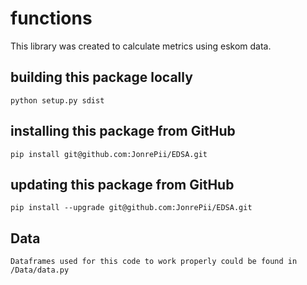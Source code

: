 # functions
This library was created to calculate metrics using eskom data.

## building this package locally
`python setup.py sdist`

## installing this package from GitHub
`pip install git@github.com:JonrePii/EDSA.git`

## updating this package from GitHub
`pip install --upgrade git@github.com:JonrePii/EDSA.git`

## Data
`Dataframes used for this code to work properly could be found in /Data/data.py`